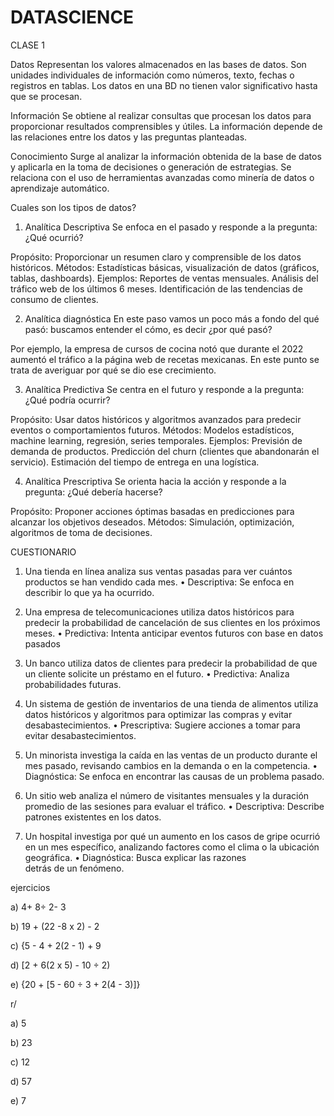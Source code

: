 # DATASCIENCE
CLASE 1

Datos
Representan los valores almacenados en las bases de datos.
Son unidades individuales de información como números, texto, fechas o registros en tablas.
Los datos en una BD no tienen valor significativo hasta que se procesan.

Información
Se obtiene al realizar consultas que procesan los datos para proporcionar resultados comprensibles y útiles.
La información depende de las relaciones entre los datos y las preguntas planteadas.

Conocimiento
Surge al analizar la información obtenida de la base de datos y aplicarla en la toma de decisiones o generación de estrategias.
Se relaciona con el uso de herramientas avanzadas como minería de datos o aprendizaje automático.




Cuales son los tipos de datos?
1. Analítica Descriptiva
Se enfoca en el pasado y responde a la pregunta: ¿Qué ocurrió?

Propósito: Proporcionar un resumen claro y comprensible de los datos históricos.
Métodos: Estadísticas básicas, visualización de datos (gráficos, tablas, dashboards).
Ejemplos:
Reportes de ventas mensuales.
Análisis del tráfico web de los últimos 6 meses.
Identificación de las tendencias de consumo de clientes.

2. Analítica diagnóstica 
En este paso vamos un poco más a fondo del qué pasó: buscamos entender el cómo, es decir ¿por qué pasó? 

Por ejemplo, la empresa de cursos de cocina notó que durante el 2022 aumentó el tráfico a la página web de recetas mexicanas. En este punto se trata de averiguar por qué se dio ese crecimiento. 

3. Analítica Predictiva
Se centra en el futuro y responde a la pregunta: ¿Qué podría ocurrir?

Propósito: Usar datos históricos y algoritmos avanzados para predecir eventos o comportamientos futuros.
Métodos: Modelos estadísticos, machine learning, regresión, series temporales.
Ejemplos:
Previsión de demanda de productos.
Predicción del churn (clientes que abandonarán el servicio).
Estimación del tiempo de entrega en una logística.

4. Analítica Prescriptiva
Se orienta hacia la acción y responde a la pregunta: ¿Qué debería hacerse?

Propósito: Proponer acciones óptimas basadas en predicciones para alcanzar los objetivos deseados.
Métodos: Simulación, optimización, algoritmos de toma de decisiones.




CUESTIONARIO 
1.	Una tienda en línea analiza sus ventas pasadas para ver cuántos productos se han vendido cada mes.
	•	Descriptiva: Se enfoca en describir lo que ya ha ocurrido.

2.	Una empresa de telecomunicaciones utiliza datos históricos para predecir la probabilidad de cancelación de sus clientes en los próximos meses.
	•	Predictiva: Intenta anticipar eventos futuros con base en datos pasados

3.	Un banco utiliza datos de clientes para predecir la probabilidad de que un cliente solicite un préstamo en el futuro.
	•	Predictiva: Analiza probabilidades futuras.

4.	Un sistema de gestión de inventarios de una tienda de alimentos utiliza datos históricos y algoritmos para optimizar las compras y evitar desabastecimientos.
	•	Prescriptiva: Sugiere acciones a tomar para evitar desabastecimientos.

5.	Un minorista investiga la caída en las ventas de un producto durante el mes pasado, revisando cambios en la demanda o en la competencia.
	•	Diagnóstica: Se enfoca en encontrar las causas de un problema pasado.

6.	Un sitio web analiza el número de visitantes mensuales y la duración promedio de las sesiones para evaluar el tráfico.
	•	Descriptiva: Describe patrones existentes en los datos.

7.	Un hospital investiga por qué un aumento en los casos de gripe ocurrió en un mes específico, analizando factores como el clima o la ubicación geográfica.
	•	Diagnóstica: Busca explicar las razones detrás de un fenómeno.






ejercicios 

a) 4+ 8÷ 2- 3

b) 19 + (22 -8 x 2) - 2

c) {5 - 4 + 2(2 - 1) + 9

d) [2 + 6(2 x 5) - 10 ÷ 2)

e) {20 + [5 - 60 ÷ 3 + 2(4 - 3)]} 

r/

a) 5

b) 23

c) 12

d) 57

e) 7


